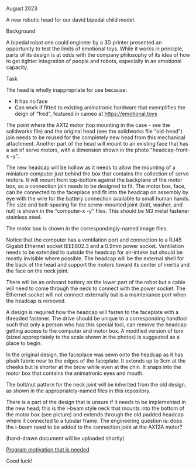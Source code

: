 August 2023

A new robotic head for our david bipedal child model.

Background

A bipedal robot one could engineer by a 3D printer presented an opportunity to test the limits of emotional toys. While it works in principle, parts of its design is at odds with the company philosophy of its idea of how to get tighter integration of people and robots, especially in an emotional capacity.

Task

The head is wholly inappropriate for use because:

* It has no face
* Can work if fitted to existing animatronic hardware that exemplifies the deign of “fred", featured in cameo at https://emotional.toys

The point where the AX12 motor (top mounting in the case - see the solidworks file) and the original head (see the solidworks file "old-head") join needs to be reused for the completely new head from this mechanical attachment. Another part of the head will mount to an existing face that has a set of servo motors, with a dimension shown in the photo "headcap-front-x -y".

The new headcap will be hollow as it needs to allow the mounting of a miniature computer just behind the box that contains the collection of servo motors. It will mount from top-bottom against the backplane of the motor box, so a connection join needs to be designed to fit. The motor box, face, can be connected to the faceplace and fit into the headcap on assembly by eye with the wire for the battery connection available to small human hands. The size and bolt-spacing for the screw-mounted joint (bolt, washer, and nut) is shown in the "computer-x -y" files. This should be M3 metal fastener stainless steel.

The motor box is shown in the correspondingly-named image files.

Notice that the computer has a ventilation port and connection to a RJ45 Gigabit Ethernet socket IEEE802.3 and a 0.9mm power socket. Ventilation needs to be extended to outside the headcap for air-intake but should be mostly invisible where possible. The headcap will be the external shell for the back of the head and support the motors toward its center of inertia and the face on the neck joint.

There will be an onboard battery on the lower part of the robot but a cable will need to come through the neck to connect with the power socket. The Ethernet socket will not connect externally but is a maintenance port when the headcap is removed.

A design is required how the headcap will fasten to the faceplate with a threaded fastener. The drive  should be unique to a corresponding handtool such that only a person who has this special tool, can remove the headcap getting access to the computer and motor box. A modified version of torx (sized appropriately to the scale shown in the photos) is suggested as a place to begin.

In the original design, the faceplace was sewn onto the headcap as it has plush fabric near to the edges of the faceplate. It extends up to 3cm at the cheeks but is shorter at the brow while even at the chin. It snaps into the motor box that contains the animatronic eyes and mouth.

The bolt/nut pattern for the neck joint will be inherited from the old design, as shown in the appropriately-named files in this repository.

There is a part of the design that is unsure if it needs to be implemented in the new head; this is the i-beam style neck that mounts into the bottom of the motor box (see picture) and extends through the old padded headcap where it connected to a tubular frame. The engineering question is: does the i-beam need to be added to the connection joint at the AX12A motor?

(hand-drawn document will be uploaded shortly)

[Program motivation that is needed](https://projet.liris.cnrs.fr/ideal/mooc/)

Good luck!

